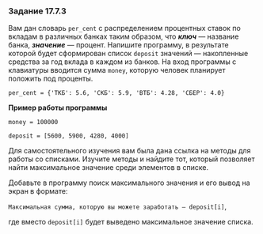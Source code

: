 ### Задание 17.7.3

Вам дан словарь `per_cent` с распределением процентных ставок по вкладам в различных банках таким образом, что ***ключ*** — название банка, ***значение*** — процент. Напишите программу, в результате которой будет сформирован список `deposit` значений — накопленные средства за год вклада в каждом из банков. На вход программы с клавиатуры вводится сумма `money`, которую человек планирует положить под проценты.

`per_cent = {'ТКБ': 5.6, 'СКБ': 5.9, 'ВТБ': 4.28, 'СБЕР': 4.0}`

**Пример работы программы**

`money = 100000`

`deposit = [5600, 5900, 4280, 4000]` 

Для самостоятельного изучения вам была дана ссылка на методы для работы со списками. Изучите методы и найдите тот, который позволяет найти максимальное значение среди элементов в списке.

Добавьте в программу поиск максимального значения и его вывод на экран в формате:

`Максимальная сумма, которую вы можете заработать — deposit[i]`,

где вместо `deposit[i]` будет выведено максимальное значение списка.
